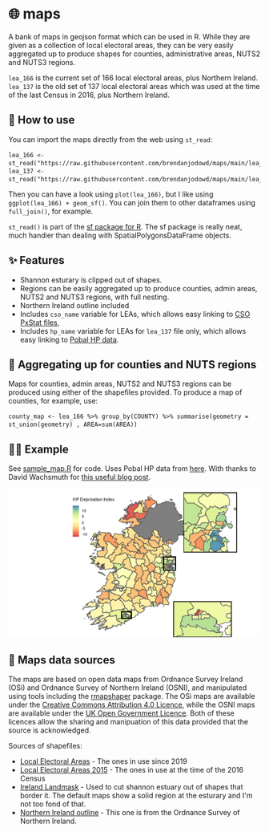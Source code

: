 # :globe_with_meridians: maps 

A bank of maps in geojson format which can be used in R. While they are given as a collection of local electoral areas, they can be very easily aggregated up to produce shapes for counties, administrative areas, NUTS2 and NUTS3 regions.

`lea_166` is the current set of 166 local electoral areas, plus Northern Ireland.
`lea_137` is the old set of 137 local electoral areas which was used at the time of the last Census in 2016, plus Northern Ireland.

## :raising_hand: How to use

You can import the maps directly from the web using `st_read`:
```
lea_166 <- st_read("https://raw.githubusercontent.com/brendanjodowd/maps/main/lea_166.geojson")
lea_137 <- st_read("https://raw.githubusercontent.com/brendanjodowd/maps/main/lea_137.geojson")
```
Then you can have a look using `plot(lea_166)`, but I like using `ggplot(lea_166) + geom_sf()`.
You can join them to other dataframes using `full_join()`, for example.

`st_read()` is part of the [sf package for R](https://cran.r-project.org/web/packages/sf/). The sf package is really neat, much handier than dealing with SpatialPolygonsDataFrame objects. 

## 	:sparkles: Features

- Shannon esturary is clipped out of shapes.
- Regions can be easily aggregated up to produce counties, admin areas, NUTS2 and NUTS3 regions, with full nesting.
- Northern Ireland outline included
- Includes `cso_name` variable for LEAs, which allows easy linking to [CSO PxStat files](https://data.cso.ie/),
- Includes `hp_name` variable for LEAs for `lea_137` file only, which allows easy linking to [Pobal HP data](http://trutzhaase.eu/deprivation-index/the-2016-pobal-hp-deprivation-index-for-small-areas/).

## :jigsaw: Aggregating up for counties and NUTS regions

Maps for counties, admin areas, NUTS2 and NUTS3 regions can be produced using either of the shapefiles provided. To produce a map of counties, for example, use:
```
county_map <- lea_166 %>% group_by(COUNTY) %>% summarise(geometry = st_union(geometry) , AREA=sum(AREA))
```

## :woman_teacher: Example

See [sample_map.R](https://github.com/brendanjodowd/maps/blob/main/sample_map.R) for code. Uses Pobal HP data from [here](http://trutzhaase.eu/deprivation-index/the-2016-pobal-hp-deprivation-index-for-small-areas/). With thanks to David Wachsmuth for [this useful blog post](https://upgo.lab.mcgill.ca/2019/12/13/making-beautiful-maps/).

![sample_map](https://github.com/brendanjodowd/maps/blob/main/images/example.png?raw=true)

## :seedling: Maps data sources

The maps are based on open data maps from Ordnance Survey Ireland (OSi) and Ordnance Survey of Northern Ireland (OSNI), and manipulated using tools including the [rmapshaper](https://github.com/ateucher/rmapshaper) package. The OSi maps are available under the [Creative Commons Attribution 4.0 Licence](https://creativecommons.org/licenses/by/4.0/), while the OSNI maps are available under the [UK Open Government Licence](http://www.nationalarchives.gov.uk/doc/open-government-licence/version/3/). Both of these licences allow the sharing and manipuation of this data provided that the source is acknowledged. 

Sources of shapefiles:

- [Local Electoral Areas](https://data.gov.ie/dataset/local-electoral-areas-osi-national-statutory-boundaries-generalised-20m1) - The ones in use since 2019
- [Local Electoral Areas 2015](https://data.gov.ie/dataset/local-electoral-areas-boundaries-generalised-100m-osi-national-administrative-boundaries-20151) - The ones in use at the time of the 2016 Census
- [Ireland Landmask](https://data.gov.ie/dataset/landmask-osi-national-250k-map-of-ireland1) - Used to cut shannon estuary out of shapes that border it. The default maps show a solid region at the esturary and I'm not too fond of that.
- [Northern Ireland outline](https://www.opendatani.gov.uk/dataset/osni-open-data-largescale-boundaries-ni-outline) - This one is from the Ordnance Survey of Northern Ireland. 
